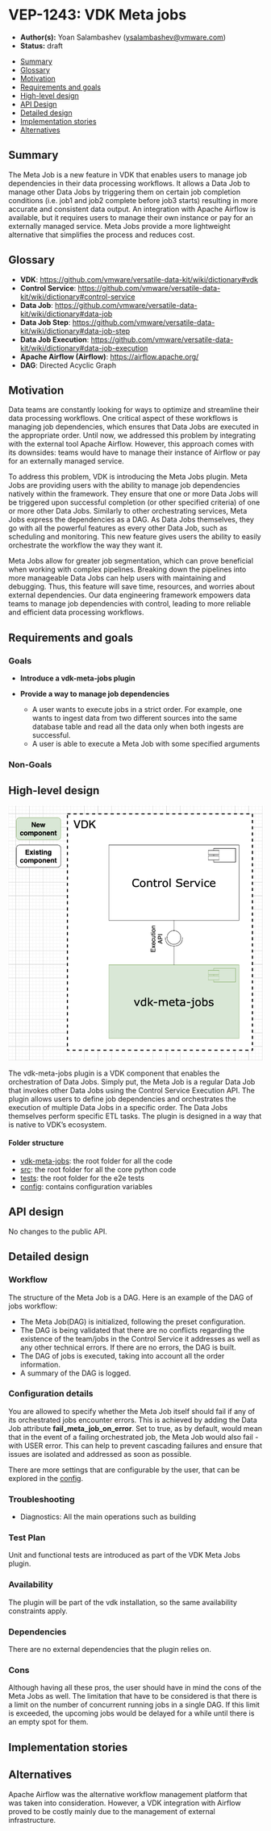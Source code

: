 
# VEP-1243: VDK Meta jobs

* **Author(s):** Yoan Salambashev (ysalambashev@vmware.com)
* **Status:** draft

- [Summary](#summary)
- [Glossary](#glossary)
- [Motivation](#motivation)
- [Requirements and goals](#requirements-and-goals)
- [High-level design](#high-level-design)
- [API Design](#api-design)
- [Detailed design](#detailed-design)
- [Implementation stories](#implementation-stories)
- [Alternatives](#alternatives)

## Summary

<!--
Short summary of the proposal. It will be used as user-focused
documentation such as release notes or a (customer facing) development roadmap.
The tone and content of the `Summary` section should be
useful for a wide audience.
-->

The Meta Job is a new feature in VDK that enables users to manage job dependencies in their data processing workflows.
It allows a Data Job to manage other Data Jobs by triggering them on certain job completion conditions (i.e. job1
and job2 complete before job3 starts) resulting in more accurate and consistent data output. An integration with
Apache Airflow is available, but it requires users to manage their own instance or pay for an externally managed
service. Meta Jobs provide a more lightweight alternative that simplifies the process and reduces cost.

## Glossary
<!--
Optional section which defines terms and abbreviations used in the rest of the document.
-->

* **VDK**: https://github.com/vmware/versatile-data-kit/wiki/dictionary#vdk
* **Control Service**: https://github.com/vmware/versatile-data-kit/wiki/dictionary#control-service
* **Data Job**: https://github.com/vmware/versatile-data-kit/wiki/dictionary#data-job
* **Data Job Step**: https://github.com/vmware/versatile-data-kit/wiki/dictionary#data-job-step
* **Data Job Execution**: https://github.com/vmware/versatile-data-kit/wiki/dictionary#data-job-execution
* **Apache Airflow (Airflow)**: https://airflow.apache.org/
* **DAG**: Directed Acyclic Graph

## Motivation
<!--
It tells **why** do we need X?
Describe why the change is important and the benefits to users.
Explain the user problem that need to be solved.
-->

Data teams are constantly looking for ways to optimize and streamline their data processing workflows.
One critical aspect of these workflows is managing job dependencies, which ensures that Data Jobs are executed
in the appropriate order. Until now, we addressed this problem
by integrating with the external tool Apache Airflow. However, this approach comes with its downsides: teams would
have to manage their instance of Airflow or pay for an externally managed service.

To address this problem, VDK is introducing the Meta Jobs plugin. Meta Jobs are providing users with the ability
to manage job dependencies natively within the framework. They ensure that one or more Data Jobs will be triggered
upon successful completion (or other specified criteria) of one or more other Data Jobs. Similarly to other
orchestrating services, Meta Jobs express the dependencies as a DAG. As Data Jobs themselves, they go with
all the powerful features as every other Data Job, such as scheduling and monitoring.
This new feature gives users the ability to easily orchestrate the workflow the way they want it.

Meta Jobs allow for greater job segmentation, which can prove beneficial when working with complex
pipelines. Breaking down the pipelines into more manageable Data Jobs can help users with maintaining and debugging.
Thus, this feature will save time, resources, and worries about external dependencies.
Our data engineering framework empowers data teams to manage job dependencies with control, leading to more
reliable and efficient data processing workflows.

## Requirements and goals
<!--
It tells **what** is it trying to achieve?
List the specific goals (functional and nonfunctional requirements)? How will we
know that this has succeeded?

Specify non-goals. Clearly, the list of non-goals can't be exhaustive.
Non-goals are only features, which a contributor can reasonably assume were a goal.
One example is features that were cut during scoping.
-->

### Goals

* **Introduce a vdk-meta-jobs plugin**

* **Provide a way to manage job dependencies**
    - A user wants to execute jobs in a strict order. For example, one wants to ingest data from two different sources
into the same database table and read all the data only when both ingests are successful.
    - A user is able to execute a Meta Job with some specified arguments

### Non-Goals

## High-level design

<!--
All the rest sections tell **how** are we solving it?

This is where we get down to the specifics of what the proposal actually is.
This should have enough detail that reviewers can understand exactly what
you're proposing, but should not include things like API designs or
implementation. What is the desired outcome and how do we measure success?

Provide a valid UML Component diagram that focuses on the architecture changes
implementing the feature. For more details on how to write UML Component Spec -
see https://en.wikipedia.org/wiki/Component_diagram#External_links.

For every new component on the diagram, explain which goals does it solve.
In this context, a component is any separate software process.

-->

![high-level-diagram.png](high-level-diagram.png)

The vdk-meta-jobs plugin is a VDK component that enables the orchestration of Data Jobs.
Simply put, the Meta Job is a regular Data Job that invokes other Data Jobs using the Control Service Execution API.
The plugin allows users to define job dependencies and orchestrates the execution of multiple Data Jobs in a specific
order. The Data Jobs themselves perform specific ETL tasks. The plugin is designed in a way that is native to VDK’s
ecosystem.

#### Folder structure

* [vdk-meta-jobs](/projects/vdk-plugins/vdk-meta-jobs): the root folder for all the code
* [src](/projects/vdk-plugins/vdk-meta-jobs/src): the root folder for all the core python code
* [tests](/projects/vdk-plugins/vdk-meta-jobs/tests): the root folder for the e2e tests
* [config](/projects/vdk-plugins/vdk-meta-jobs/src/vdk/plugin/meta_jobs/meta_configuration.py): contains configuration variables

## API design

<!--

Describe the changes and additions to the public API (if there are any).

For all API changes:

Include Swagger URL for HTTP APIs, no matter if the API is RESTful or RPC-like.
PyDoc/Javadoc (or similar) for Python/Java changes.
Explain how does the system handle API violations.
-->

No changes to the public API.

## Detailed design
<!--
Dig deeper into each component. The section can be as long or as short as necessary.
Consider at least the below topics but you do not need to cover those that are not applicable.

### Capacity Estimation and Constraints
    * Cost of data path: CPU cost per-IO, memory footprint, network footprint.
    * Cost of control plane including cost of APIs, expected timeliness from layers above.
### Availability.
    * For example - is it tolerant to failures, What happens when the service stops working
### Performance.
    * Consider performance of data operations for different types of workloads.
       Consider performance of control operations
    * Consider performance under steady state as well under various pathological scenarios,
       e.g., different failure cases, partitioning, recovery.
    * Performance scalability along different dimensions,
       e.g. #objects, network properties (latency, bandwidth), number of data jobs, processed/ingested data, etc.
### Database data model changes
### Telemetry and monitoring changes (new metrics).
### Configuration changes.
### Upgrade / Downgrade Strategy (especially if it might be breaking change).
  * Data migration plan (it needs to be automated or avoided - we should not require user manual actions.)
### Troubleshooting
  * What are possible failure modes.
    * Detection: How can it be detected via metrics?
    * Mitigations: What can be done to stop the bleeding, especially for already
      running user workloads?
    * Diagnostics: What are the useful log messages and their required logging
      levels that could help debug the issue?
    * Testing: Are there any tests for failure mode? If not, describe why._
### Operability
  * What are the SLIs (Service Level Indicators) an operator can use to determine the health of the system.
  * What are the expected SLOs (Service Level Objectives).
### Test Plan
  * Unit tests are expected. But are end to end test necessary. Do we need to extend vdk-heartbeat ?
  * Are there changes in CICD necessary
### Dependencies
  * On what services the feature depends on ? Are there new (external) dependencies added?
### Security and Permissions
  How is access control handled?
  * Is encryption in transport supported and how is it implemented?
  * What data is sensitive within these components? How is this data secured?
      * In-transit?
      * At rest?
      * Is it logged?
  * What secrets are needed by the components? How are these secrets secured and attained?
-->

### Workflow

The structure of the Meta Job is a DAG. Here is an example of the DAG of jobs workflow:
* The Meta Job(DAG) is initialized, following the preset configuration.
* The DAG is being validated that there are no conflicts regarding the existence of the team/jobs in the Control Service
it addresses as well as any other technical errors. If there are no errors, the DAG is built.
* The DAG of jobs is executed, taking into account all the order information.
* A summary of the DAG is logged.

### Configuration details

You are allowed to specify whether the Meta Job itself should fail if any of its orchestrated jobs encounter errors.
This is achieved by adding the Data Job attribute **fail_meta_job_on_error**. Set to true, as by default, would mean
that in the event of a failing orchestrated job, the Meta Job would also fail - with USER error.
This can help to prevent cascading failures and ensure that issues are isolated and addressed as soon as possible.

There are more settings that are configurable by the user, that can be explored in the
[config](/projects/vdk-plugins/vdk-meta-jobs/src/vdk/plugin/meta_jobs/meta_configuration.py).

### Troubleshooting

  * Diagnostics: All the main operations such as building

### Test Plan

Unit and functional tests are introduced as part of the VDK Meta Jobs plugin.

### Availability

The plugin will be part of the vdk installation, so the same availability constraints apply.

### Dependencies

There are no external dependencies that the plugin relies on.

### Cons

Although having all these pros, the user should have in mind the cons of the Meta Jobs as well. The limitation that
have to be considered is that there is a limit on the number of concurrent running jobs in a single DAG. If this
limit is exceeded, the upcoming jobs would be delayed for a while until there is an empty spot for them.

## Implementation stories
<!--
Optionally, describe what are the implementation stories (eventually we'd create github issues out of them).
-->

## Alternatives
<!--
Optionally, describe what alternatives has been considered.
Keep it short - if needed link to more detailed research document.
-->

Apache Airflow was the alternative workflow management platform that was taken into consideration.
However, a VDK integration with Airflow proved to be costly mainly due to the management of external infrastructure.
